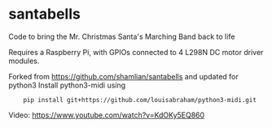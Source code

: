 # santabells
Code to bring the Mr. Christmas Santa's Marching Band back to life

Requires a Raspberry Pi, with GPIOs connected to 4 L298N DC motor driver modules.

Forked from https://github.com/shamlian/santabells and updated for python3
Install python3-midi using
```
    pip install git+https://github.com/louisabraham/python3-midi.git
```

Video: https://www.youtube.com/watch?v=KdOKy5EQ860
